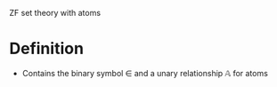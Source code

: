ZF set theory with atoms

# Definition
- Contains the binary symbol $\in$ and a unary relationship $\mathbb{A}$ for atoms